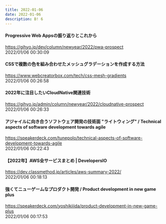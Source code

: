 ```yaml
---
title: 2022-01-06
date: 2022-01-06
description: B! 6
---
```


#### Progressive Web Appsの振り返りとこれから
https://gihyo.jp/dev/column/newyear/2022/pwa-prospect<br>
2022/01/06 00:30:09<br>


#### CSSで複数の色を組み合わせたメッシュグラデーションを作成する方法
https://www.webcreatorbox.com/tech/css-mesh-gradients<br>
2022/01/06 00:26:58<br>


#### 2022年に注目したいCloudNative関連技術
https://gihyo.jp/admin/column/newyear/2022/cloudnative-prospect<br>
2022/01/06 00:26:33<br>


#### アジャイルに向き合うソフトウェア開発の技術面 "ライトウィング" / Technical aspects of software development towards agile
https://speakerdeck.com/tunepolo/technical-aspects-of-software-development-towards-agile<br>
2022/01/06 00:22:43<br>


#### 【2022年】AWS全サービスまとめ | DevelopersIO
https://dev.classmethod.jp/articles/aws-summary-2022/<br>
2022/01/06 00:18:13<br>


#### 強くてニューゲームなプロダクト開発 / Product development in new game plus
https://speakerdeck.com/yoshikiiida/product-development-in-new-game-plus<br>
2022/01/06 00:17:53<br>


